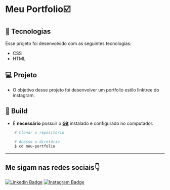 



 # Meu Portfolio☑️ 


## 🚀 Tecnologias

Esse projeto foi desenvolvido com as seguintes tecnologias:

- CSS
- HTML
## 💻 Projeto

- O objetivo desse projeto foi desenvolver um portfolio estilo linktree do instagram.


## 🔨 Build

  - É **necessário** possuir o **[Git](https://git-scm.com/)** instalado e configurado no computador.

  

```sh
    # Clonar o repositório

    # Acesse o diretório
    $ cd meu-portfolio

```
---
## Me sigam nas redes sociais👇
[![Linkedin Badge](https://img.shields.io/badge/-LinkedIn-blue?style=flat-square&logo=Linkedin&logoColor=white&link=https://www.linkedin.com/in/matheus-sanada-5a4918204/)](https://www.linkedin.com/in/matheus-sanada-5a4918204/) [![Instagram Badge](https://img.shields.io/badge/-Instagram-violet?style=flat-square&logo=Instagram&logoColor=white&link=https://www.instagram.com/theucoder/)](https://www.instagram.com/theucoder/)





